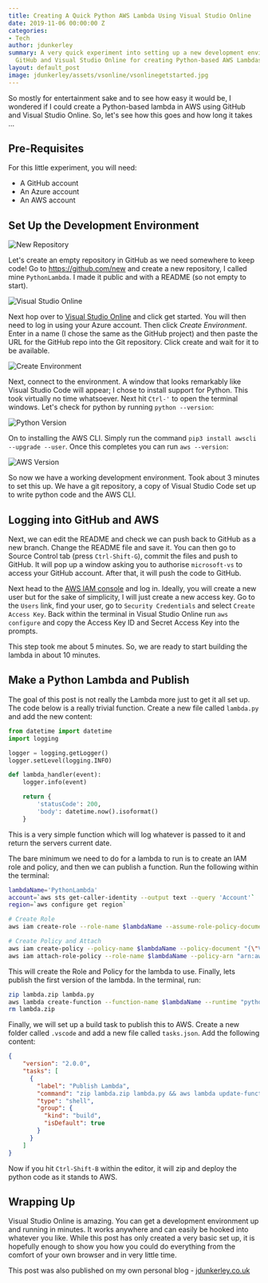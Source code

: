 ```yaml
---
title: Creating A Quick Python AWS Lambda Using Visual Studio Online
date: 2019-11-06 00:00:00 Z
categories:
- Tech
author: jdunkerley
summary: A very quick experiment into setting up a new development environment in
  GitHub and Visual Studio Online for creating Python-based AWS Lambdas
layout: default_post
image: jdunkerley/assets/vsonline/vsonlinegetstarted.jpg
---
```


So mostly for entertainment sake and to see how easy it would be, I wondered if I could create a Python-based lambda in AWS using GitHub and Visual Studio Online. So, let's see how this goes and how long it takes ...

## Pre-Requisites

For this little experiment, you will need:
 
- A GitHub account
- An Azure account
- An AWS account

## Set Up the Development Environment

<img src="{{ site.baseurl }}/jdunkerley/assets/vsonline/newrepository.jpg" alt="New Repository" />

Let's create an empty repository in GitHub as we need somewhere to keep code! Go to https://github.com/new and create a new repository, I called mine `PythonLambda`. I made it public and with a README (so not empty to start).

<img src="{{ site.baseurl }}/jdunkerley/assets/vsonline/vsonlinegetstarted.jpg" alt="Visual Studio Online" />

Next hop over to [Visual Studio Online](https://visualstudio.microsoft.com/services/visual-studio-online/) and click get started. You will then need to log in using your Azure account. Then click *Create Environment*. Enter in a name (I chose the same as the GitHub project) and then paste the URL for the GitHub repo into the Git repository. Click create and wait for it to be available. 

<img src="{{ site.baseurl }}/jdunkerley/assets/vsonline/createenvironment.jpg" alt="Create Environment" />

Next, connect to the environment. A window that looks remarkably like Visual Studio Code will appear; I chose to install support for Python. This took virtually no time whatsoever. Next hit `Ctrl-'` to open the terminal windows. Let's check for python by running `python --version`:

<img src="{{ site.baseurl }}/jdunkerley/assets/vsonline/pythonversion.jpg" alt="Python Version" />

On to installing the AWS CLI. Simply run the command `pip3 install awscli --upgrade --user`. Once this completes you can run `aws --version`:

<img src="{{ site.baseurl }}/jdunkerley/assets/vsonline/awsversion.jpg" alt="AWS Version" />

So now we have a working development environment. Took about 3 minutes to set this up. We have a git repository, a copy of Visual Studio Code set up to write python code and the AWS CLI.

## Logging into GitHub and AWS

Next, we can edit the README and check we can push back to GitHub as a new branch. Change the README file and save it. You can then go to Source Control tab (press `Ctrl-Shift-G`), commit the files and push to GitHub. It will pop up a window asking you to authorise `microsoft-vs` to access your GitHub account. After that, it will push the code to GitHub.

Next head to the [AWS IAM console](https://console.aws.amazon.com/iam/home#/home) and log in. Ideally, you will create a new user but for the sake of simplicity, I will just create a new access key. Go to the `Users` link, find your user, go to `Security Credentials` and select `Create Access Key`. Back within the terminal in Visual Studio Online run `aws configure` and copy the Access Key ID and Secret Access Key into the prompts. 

This step took me about 5 minutes. So, we are ready to start building the lambda in about 10 minutes.

## Make a Python Lambda and Publish

The goal of this post is not really the Lambda more just to get it all set up. The code below is a really trivial function. Create a new file called `lambda.py` and add the new content:

~~~python
from datetime import datetime
import logging

logger = logging.getLogger()
logger.setLevel(logging.INFO)

def lambda_handler(event):
    logger.info(event)

    return {
        'statusCode': 200,
        'body': datetime.now().isoformat()
    }
~~~

This is a very simple function which will log whatever is passed to it and return the servers current date. 

The bare minimum we need to do for a lambda to run is to create an IAM role and policy, and then we can publish a function. Run the following within the terminal:

~~~bash
lambdaName='PythonLambda'
account=`aws sts get-caller-identity --output text --query 'Account'`
region=`aws configure get region`

# Create Role
aws iam create-role --role-name $lambdaName --assume-role-policy-document "{\"Version\":\"2012-10-17\",\"Statement\":[{\"Effect\":\"Allow\",\"Principal\":{\"Service\":\"lambda.amazonaws.com\"},\"Action\":\"sts:AssumeRole\"}]}" 

# Create Policy and Attach
aws iam create-policy --policy-name $lambdaName --policy-document "{\"Version\": \"2012-10-17\",\"Statement\": [{\"Effect\": \"Allow\",\"Action\": \"logs:CreateLogGroup\",\"Resource\": \"arn:aws:logs:$region:$account:*\"},{\"Effect\": \"Allow\",\"Action\": [\"logs:CreateLogStream\",\"logs:PutLogEvents\"],\"Resource\": [\"arn:aws:logs:$region:$account:log-group:/aws/lambda/$function:*\"]}]}"
aws iam attach-role-policy --role-name $lambdaName --policy-arn "arn:aws:iam::$account:policy/$lambdaName"
~~~

This will create the Role and Policy for the lambda to use. Finally, lets publish the first version of the lambda. In the terminal, run:

~~~bash
zip lambda.zip lambda.py
aws lambda create-function --function-name $lambdaName --runtime "python3.7" --handler "lambda_handler" --zip-file fileb://lambda.zip --role "arn:aws:iam::$account:role/$lambdaName"
rm lambda.zip
~~~

Finally, we will set up a build task to publish this to AWS. Create a new folder called `.vscode` and add a new file called `tasks.json`. Add the following content:

~~~json
{
    "version": "2.0.0",
    "tasks": [
      {
        "label": "Publish Lambda",
        "command": "zip lambda.zip lambda.py && aws lambda update-function-code --function-name PythonLambda --zip-file fileb://lambda.zip && rm lambda.zip",
        "type": "shell",
        "group": {
          "kind": "build",
          "isDefault": true
        }
      }
    ]
}
~~~

Now if you hit `Ctrl-Shift-B` within the editor, it will zip and deploy the python code as it stands to AWS. 

## Wrapping Up

Visual Studio Online is amazing. You can get a development environment up and running in minutes. It works anywhere and can easily be hooked into whatever you like. While this post has only created a very basic set up, it is hopefully enough to show you how you could do everything from the comfort of your own browser and in very little time.

This post was also published on my own personal blog - [jdunkerley.co.uk](https://jdunkerley.co.uk/)
